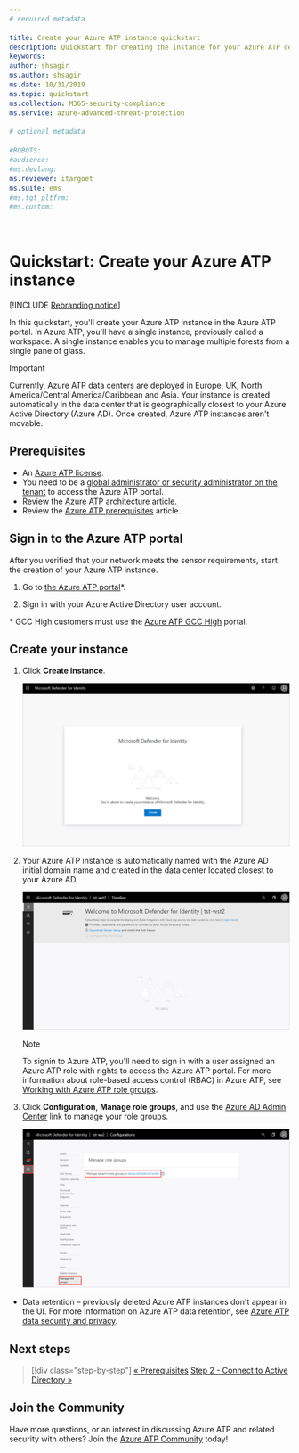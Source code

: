 ```yaml
---
# required metadata

title: Create your Azure ATP instance quickstart
description: Quickstart for creating the instance for your Azure ATP deployment which is the first step to install Azure ATP.
keywords:
author: shsagir
ms.author: shsagir
ms.date: 10/31/2019
ms.topic: quickstart
ms.collection: M365-security-compliance
ms.service: azure-advanced-threat-protection

# optional metadata

#ROBOTS:
#audience:
#ms.devlang:
ms.reviewer: itargoet
ms.suite: ems
#ms.tgt_pltfrm:
#ms.custom:

---
```

# Quickstart: Create your Azure ATP instance

[!INCLUDE [Rebranding notice](includes/banner.md)]

In this quickstart, you'll create your Azure ATP instance in the Azure ATP portal. In Azure ATP, you'll have a single instance, previously called a workspace. A single instance enables you to manage multiple forests from a single pane of glass.

> [!IMPORTANT]
> Currently, Azure ATP data centers are deployed in Europe, UK, North America/Central America/Caribbean and Asia. Your instance is created automatically in the data center that is geographically closest to your Azure Active Directory (Azure AD). Once created, Azure ATP instances aren't movable.

## Prerequisites

- An [Azure ATP license](technical-faq.md#licensing-and-privacy).
- You need to be a [global administrator or security administrator on the tenant](/azure/active-directory/users-groups-roles/directory-assign-admin-roles#available-roles) to access the Azure ATP portal.
- Review the [Azure ATP architecture](architecture.md) article.
- Review the [Azure ATP prerequisites](prerequisites.md) article.

## Sign in to the Azure ATP portal

After you verified that your network meets the sensor requirements, start the creation of your Azure ATP instance.

1. Go to [the Azure ATP portal](https://portal.atp.azure.com)*.

1. Sign in with your Azure Active Directory user account.

\* GCC High customers must use the [Azure ATP GCC High](http://portal.atp.azure.us) portal.

## Create your instance

1. Click **Create instance**.

    ![Create Azure ATP instance](media/create-instance.png)

1. Your Azure ATP instance is automatically named with the Azure AD initial domain name and created in the data center located closest to your Azure AD.

    ![Azure instance created](media/instance-created.png)

    > [!NOTE]
    > To signin to Azure ATP, you'll need to sign in with a user assigned an Azure ATP role with rights to access the Azure ATP portal. For more information about role-based access control (RBAC) in Azure ATP, see [Working with Azure ATP role groups](role-groups.md).

1. Click **Configuration**, **Manage role groups**, and use the [Azure AD Admin Center](/azure/active-directory/active-directory-assign-admin-roles-azure-portal) link to manage your role groups.

    ![Manage role groups](media/creation-manage-role-groups.png)

- Data retention – previously deleted Azure ATP instances don't appear in the UI. For more information on Azure ATP data retention, see [Azure ATP data security and privacy](privacy-compliance.md).

## Next steps

> [!div class="step-by-step"]
> [« Prerequisites](prerequisites.md)
> [Step 2 - Connect to Active Directory »](install-step2.md)

## Join the Community

Have more questions, or an interest in discussing Azure ATP and related security with others? Join the [Azure ATP Community](https://aka.ms/azureatpcommunity) today!